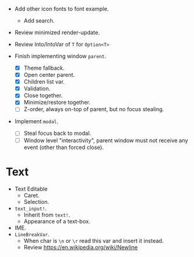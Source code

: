 * Add other icon fonts to font example.
    - Add search.
* Review minimized render-update.
* Review Into/IntoVar of `T` for `Option<T>`

* Finish implementing window `parent`.
    - [x] Theme fallback.
    - [x] Open center parent.
    - [x] Children list var.
    - [x] Validation.
    - [x] Close together.
    - [x] Minimize/restore together.
    - [ ] Z-order, always on-top of parent, but no focus stealing.
* Implement `modal`.
    - [ ] Steal focus back to modal.
    - [ ] Window level "interactivity", parent window must not receive any event (other than forced close).

# Text

* Text Editable
    - Caret.
    - Selection.
* `text_input!`.
    - Inherit from `text!`.
    - Appearance of a text-box.
* IME.
* `LineBreakVar`.
    - When char is `\n` or `\r` read this var and insert it instead. 
    - Review https://en.wikipedia.org/wiki/Newline